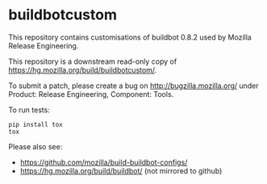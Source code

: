 # buildbotcustom
This repository contains customisations of buildbot 0.8.2 used by Mozilla Release Engineering.

This repository is a downstream read-only copy of
https://hg.mozilla.org/build/buildbotcustom/.

To submit a patch, please create a bug on http://bugzilla.mozilla.org/ under
Product: Release Engineering, Component: Tools.

To run tests:
```
pip install tox
tox
```

Please also see:
* https://github.com/mozilla/build-buildbot-configs/
* https://hg.mozilla.org/build/buildbot/ (not mirrored to github)
